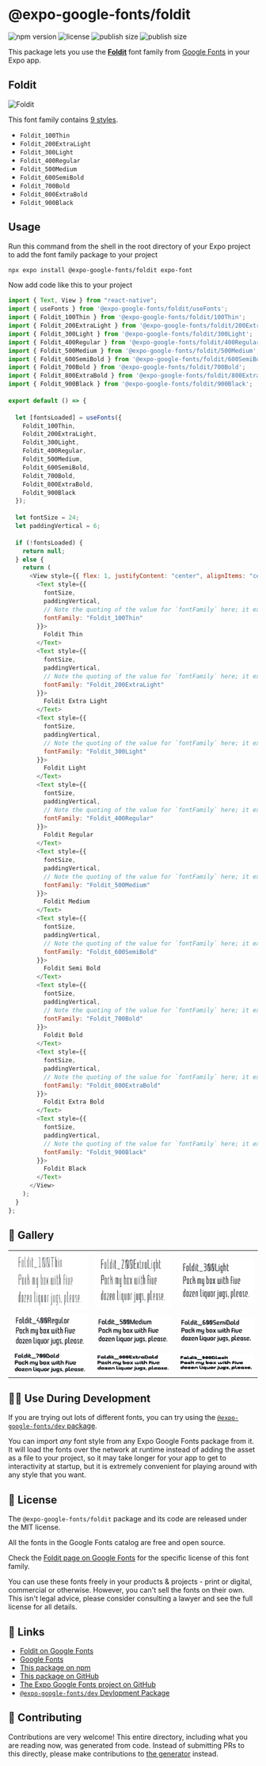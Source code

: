 # @expo-google-fonts/foldit

![npm version](https://flat.badgen.net/npm/v/@expo-google-fonts/foldit)
![license](https://flat.badgen.net/github/license/expo/google-fonts)
![publish size](https://flat.badgen.net/packagephobia/install/@expo-google-fonts/foldit)
![publish size](https://flat.badgen.net/packagephobia/publish/@expo-google-fonts/foldit)

This package lets you use the [**Foldit**](https://fonts.google.com/specimen/Foldit) font family from [Google Fonts](https://fonts.google.com/) in your Expo app.

## Foldit

![Foldit](./font-family.png)

This font family contains [9 styles](#-gallery).

- `Foldit_100Thin`
- `Foldit_200ExtraLight`
- `Foldit_300Light`
- `Foldit_400Regular`
- `Foldit_500Medium`
- `Foldit_600SemiBold`
- `Foldit_700Bold`
- `Foldit_800ExtraBold`
- `Foldit_900Black`

## Usage

Run this command from the shell in the root directory of your Expo project to add the font family package to your project

```sh
npx expo install @expo-google-fonts/foldit expo-font
```

Now add code like this to your project

```js
import { Text, View } from "react-native";
import { useFonts } from '@expo-google-fonts/foldit/useFonts';
import { Foldit_100Thin } from '@expo-google-fonts/foldit/100Thin';
import { Foldit_200ExtraLight } from '@expo-google-fonts/foldit/200ExtraLight';
import { Foldit_300Light } from '@expo-google-fonts/foldit/300Light';
import { Foldit_400Regular } from '@expo-google-fonts/foldit/400Regular';
import { Foldit_500Medium } from '@expo-google-fonts/foldit/500Medium';
import { Foldit_600SemiBold } from '@expo-google-fonts/foldit/600SemiBold';
import { Foldit_700Bold } from '@expo-google-fonts/foldit/700Bold';
import { Foldit_800ExtraBold } from '@expo-google-fonts/foldit/800ExtraBold';
import { Foldit_900Black } from '@expo-google-fonts/foldit/900Black';

export default () => {

  let [fontsLoaded] = useFonts({
    Foldit_100Thin, 
    Foldit_200ExtraLight, 
    Foldit_300Light, 
    Foldit_400Regular, 
    Foldit_500Medium, 
    Foldit_600SemiBold, 
    Foldit_700Bold, 
    Foldit_800ExtraBold, 
    Foldit_900Black
  });

  let fontSize = 24;
  let paddingVertical = 6;

  if (!fontsLoaded) {
    return null;
  } else {
    return (
      <View style={{ flex: 1, justifyContent: "center", alignItems: "center" }}>
        <Text style={{
          fontSize,
          paddingVertical,
          // Note the quoting of the value for `fontFamily` here; it expects a string!
          fontFamily: "Foldit_100Thin"
        }}>
          Foldit Thin
        </Text>
        <Text style={{
          fontSize,
          paddingVertical,
          // Note the quoting of the value for `fontFamily` here; it expects a string!
          fontFamily: "Foldit_200ExtraLight"
        }}>
          Foldit Extra Light
        </Text>
        <Text style={{
          fontSize,
          paddingVertical,
          // Note the quoting of the value for `fontFamily` here; it expects a string!
          fontFamily: "Foldit_300Light"
        }}>
          Foldit Light
        </Text>
        <Text style={{
          fontSize,
          paddingVertical,
          // Note the quoting of the value for `fontFamily` here; it expects a string!
          fontFamily: "Foldit_400Regular"
        }}>
          Foldit Regular
        </Text>
        <Text style={{
          fontSize,
          paddingVertical,
          // Note the quoting of the value for `fontFamily` here; it expects a string!
          fontFamily: "Foldit_500Medium"
        }}>
          Foldit Medium
        </Text>
        <Text style={{
          fontSize,
          paddingVertical,
          // Note the quoting of the value for `fontFamily` here; it expects a string!
          fontFamily: "Foldit_600SemiBold"
        }}>
          Foldit Semi Bold
        </Text>
        <Text style={{
          fontSize,
          paddingVertical,
          // Note the quoting of the value for `fontFamily` here; it expects a string!
          fontFamily: "Foldit_700Bold"
        }}>
          Foldit Bold
        </Text>
        <Text style={{
          fontSize,
          paddingVertical,
          // Note the quoting of the value for `fontFamily` here; it expects a string!
          fontFamily: "Foldit_800ExtraBold"
        }}>
          Foldit Extra Bold
        </Text>
        <Text style={{
          fontSize,
          paddingVertical,
          // Note the quoting of the value for `fontFamily` here; it expects a string!
          fontFamily: "Foldit_900Black"
        }}>
          Foldit Black
        </Text>
      </View>
    );
  }
};
```

## 🔡 Gallery


||||
|-|-|-|
|![Foldit_100Thin](./100Thin/Foldit_100Thin.ttf.png)|![Foldit_200ExtraLight](./200ExtraLight/Foldit_200ExtraLight.ttf.png)|![Foldit_300Light](./300Light/Foldit_300Light.ttf.png)||
|![Foldit_400Regular](./400Regular/Foldit_400Regular.ttf.png)|![Foldit_500Medium](./500Medium/Foldit_500Medium.ttf.png)|![Foldit_600SemiBold](./600SemiBold/Foldit_600SemiBold.ttf.png)||
|![Foldit_700Bold](./700Bold/Foldit_700Bold.ttf.png)|![Foldit_800ExtraBold](./800ExtraBold/Foldit_800ExtraBold.ttf.png)|![Foldit_900Black](./900Black/Foldit_900Black.ttf.png)||


## 👩‍💻 Use During Development

If you are trying out lots of different fonts, you can try using the [`@expo-google-fonts/dev` package](https://github.com/expo/google-fonts/tree/master/font-packages/dev#readme).

You can import _any_ font style from any Expo Google Fonts package from it. It will load the fonts over the network at runtime instead of adding the asset as a file to your project, so it may take longer for your app to get to interactivity at startup, but it is extremely convenient for playing around with any style that you want.


## 📖 License

The `@expo-google-fonts/foldit` package and its code are released under the MIT license.

All the fonts in the Google Fonts catalog are free and open source.

Check the [Foldit page on Google Fonts](https://fonts.google.com/specimen/Foldit) for the specific license of this font family.

You can use these fonts freely in your products & projects - print or digital, commercial or otherwise. However, you can't sell the fonts on their own. This isn't legal advice, please consider consulting a lawyer and see the full license for all details.

## 🔗 Links

- [Foldit on Google Fonts](https://fonts.google.com/specimen/Foldit)
- [Google Fonts](https://fonts.google.com/)
- [This package on npm](https://www.npmjs.com/package/@expo-google-fonts/foldit)
- [This package on GitHub](https://github.com/expo/google-fonts/tree/master/font-packages/foldit)
- [The Expo Google Fonts project on GitHub](https://github.com/expo/google-fonts)
- [`@expo-google-fonts/dev` Devlopment Package](https://github.com/expo/google-fonts/tree/master/font-packages/dev)

## 🤝 Contributing

Contributions are very welcome! This entire directory, including what you are reading now, was generated from code. Instead of submitting PRs to this directly, please make contributions to [the generator](https://github.com/expo/google-fonts/tree/master/packages/generator) instead.

